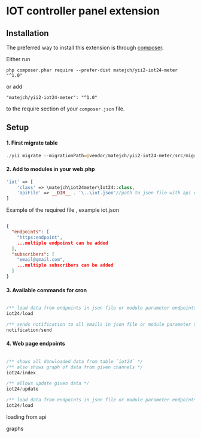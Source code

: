 IOT controller panel extension
====================

Installation
------------

The preferred way to install this extension is through [composer](http://getcomposer.org/download/).

Either run

```
php composer.phar require --prefer-dist matejch/yii2-iot24-meter "^1.0"
```

or add

```
"matejch/yii2-iot24-meter": "^1.0"
```

to the require section of your `composer.json` file.

Setup
-----

#### 1. First migrate table

```PHP
./yii migrate --migrationPath=@vendor/matejch/yii2-iot24-meter/src/migrations
```

#### 2. Add to modules in your web.php

```php 
'iot' => [
    'class' => \matejch\iot24meter\Iot24::class,
    'apiFile' => __DIR__ . '\..\iot.json'//path to json file with api endpoints and emails for notifications
]

```

Example of the required file , example iot.json

```JSON

{
  "endpoints": [
    "https:endpoint",
    ...multiple endpoinst can be added
  ],
  "subscribers": [
    "email@gmail.com",
    ...multiple subscribers can be added
  ]
}

```

#### 3. Available commands for cron

```PHP

/** load data from endpoints in json file or module parameter endpoints */
iot24/load

/** sends notification to all emails in json file or module parameter subscribers */
notification/send

```

#### 4. Web page endpoints

```PHP 

/** shows all donwloaded data from table `iot24` */
/** also shows graph of data from given channels */
iot24/index

/** allows update given data */
iot24/update

/** load data from endpoints in json file or module parameter endpoints */
iot24/load

```

loading from api

graphs